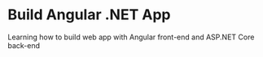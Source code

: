 # Build Angular .NET App
Learning how to build web app with Angular front-end and ASP.NET Core back-end
